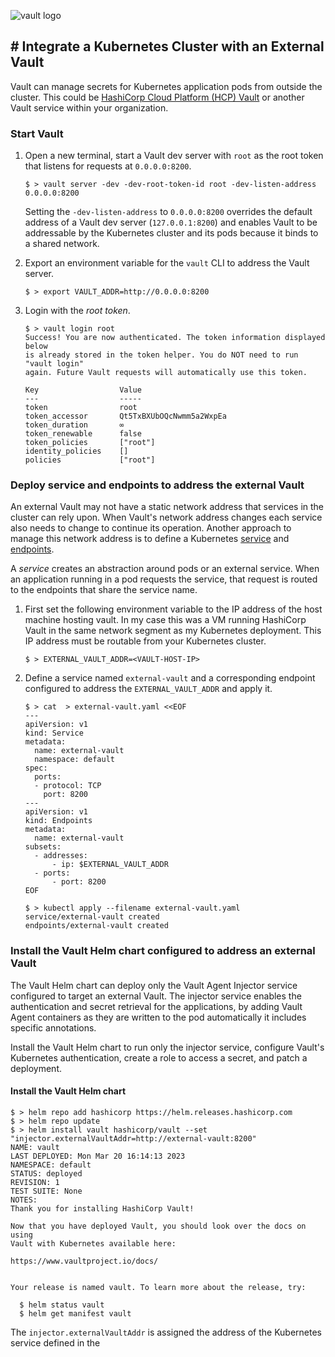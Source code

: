 ![vault logo](../vault.png)

## # Integrate a Kubernetes Cluster with an External Vault

Vault can manage secrets for Kubernetes application pods from outside the cluster. This could be [HashiCorp Cloud Platform (HCP) Vault](https://developer.hashicorp.com/vault/tutorials/cloud) or another Vault service within your organization.

### Start Vault

 1. Open a new terminal, start a Vault dev server with `root` as the root token that listens for requests at `0.0.0.0:8200`.
 
	 ```
	$ > vault server -dev -dev-root-token-id root -dev-listen-address 0.0.0.0:8200
	 ```

	Setting the `-dev-listen-address` to `0.0.0.0:8200` overrides the default address of a Vault dev server (`127.0.0.1:8200`) and enables Vault to be addressable by the Kubernetes cluster and its pods because it binds to a shared network.

 2. Export an environment variable for the `vault` CLI to address the Vault server.
	 ```
	 $ > export VAULT_ADDR=http://0.0.0.0:8200
	 ```
 
 3. Login with the _root token_.
	 ```
	 $ > vault login root
	 Success! You are now authenticated. The token information displayed below
	is already stored in the token helper. You do NOT need to run "vault login"
	again. Future Vault requests will automatically use this token.

	Key                  Value
	---                  -----
	token                root
	token_accessor       Qt5TxBXUbOQcNwmm5a2WxpEa
	token_duration       ∞
	token_renewable      false
	token_policies       ["root"]
	identity_policies    []
	policies             ["root"]
	```

### Deploy service and endpoints to address the external Vault
An external Vault may not have a static network address that services in the cluster can rely upon. When Vault's network address changes each service also needs to change to continue its operation. Another approach to manage this network address is to define a Kubernetes  [service](https://kubernetes.io/docs/concepts/services-networking/service/)  and  [endpoints](https://kubernetes.io/docs/concepts/services-networking/service/#services-without-selectors).

A  _service_  creates an abstraction around pods or an external service. When an application running in a pod requests the service, that request is routed to the endpoints that share the service name.

 1. First set the following environment variable to the IP address of the host machine hosting vault. In my case this was a VM running HashiCorp Vault in the same network segment as my Kubernetes deployment. This IP address must be routable from your Kubernetes cluster.
 
	```
	$ > EXTERNAL_VAULT_ADDR=<VAULT-HOST-IP>
	```

2. Define a service named `external-vault` and a corresponding endpoint configured to address the `EXTERNAL_VAULT_ADDR` and apply it.

	```
	$ > cat  > external-vault.yaml <<EOF
	---
	apiVersion: v1
	kind: Service
	metadata:
	  name: external-vault
	  namespace: default
	spec:
	  ports:
	  - protocol: TCP
	    port: 8200
	---
	apiVersion: v1
	kind: Endpoints
	metadata:
	  name: external-vault
	subsets:
	  - addresses:
	      - ip: $EXTERNAL_VAULT_ADDR	    
	  - ports:
	      - port: 8200
	EOF
	
	$ > kubectl apply --filename external-vault.yaml
	service/external-vault created
	endpoints/external-vault created
	```

### Install the Vault Helm chart configured to address an external Vault

The Vault Helm chart can deploy only the Vault Agent Injector service configured to target an external Vault. The injector service enables the authentication and secret retrieval for the applications, by adding Vault Agent containers as they are written to the pod automatically it includes specific annotations.

Install the Vault Helm chart to run only the injector service, configure Vault's Kubernetes authentication, create a role to access a secret, and patch a deployment.

#### Install the Vault Helm chart

```
$ > helm repo add hashicorp https://helm.releases.hashicorp.com
$ > helm repo update
$ > helm install vault hashicorp/vault --set "injector.externalVaultAddr=http://external-vault:8200"
NAME: vault
LAST DEPLOYED: Mon Mar 20 16:14:13 2023
NAMESPACE: default
STATUS: deployed
REVISION: 1
TEST SUITE: None
NOTES:
Thank you for installing HashiCorp Vault!

Now that you have deployed Vault, you should look over the docs on using
Vault with Kubernetes available here:

https://www.vaultproject.io/docs/


Your release is named vault. To learn more about the release, try:

  $ helm status vault
  $ helm get manifest vault
```
The  `injector.externalVaultAddr`  is assigned the address of the Kubernetes service defined in the 

